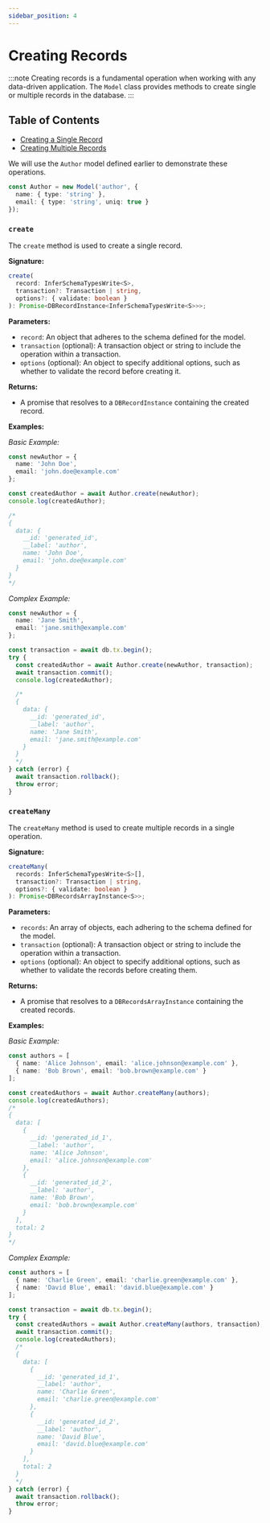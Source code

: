 ```yaml
---
sidebar_position: 4
---
```


# Creating Records
:::note
Creating records is a fundamental operation when working with any data-driven application. The `Model` class provides methods to create single or multiple records in the database. 
:::

## Table of Contents

- [Creating a Single Record](#create)
- [Creating Multiple Records](#createmany)

We will use the `Author` model defined earlier to demonstrate these operations.
```typescript
const Author = new Model('author', {
  name: { type: 'string' },
  email: { type: 'string', uniq: true }
});
```

### `create`

The `create` method is used to create a single record.


**Signature:**
```typescript
create(
  record: InferSchemaTypesWrite<S>,
  transaction?: Transaction | string,
  options?: { validate: boolean }
): Promise<DBRecordInstance<InferSchemaTypesWrite<S>>>;
```

**Parameters:**

- `record`: An object that adheres to the schema defined for the model.
- `transaction` (optional): A transaction object or string to include the operation within a transaction.
- `options` (optional): An object to specify additional options, such as whether to validate the record before creating it.

**Returns:**

- A promise that resolves to a `DBRecordInstance` containing the created record.

**Examples:**

*Basic Example:*
```typescript
const newAuthor = {
  name: 'John Doe',
  email: 'john.doe@example.com'
};

const createdAuthor = await Author.create(newAuthor);
console.log(createdAuthor);

/*
{
  data: {
    __id: 'generated_id',
    __label: 'author',
    name: 'John Doe',
    email: 'john.doe@example.com'
  }
}
*/
```

*Complex Example:*
```typescript
const newAuthor = {
  name: 'Jane Smith',
  email: 'jane.smith@example.com'
};

const transaction = await db.tx.begin();
try {
  const createdAuthor = await Author.create(newAuthor, transaction);
  await transaction.commit();
  console.log(createdAuthor);

  /*
  {
    data: {
      __id: 'generated_id',
      __label: 'author',
      name: 'Jane Smith',
      email: 'jane.smith@example.com'
    }
  }
  */
} catch (error) {
  await transaction.rollback();
  throw error;
}

```

### `createMany`

The `createMany` method is used to create multiple records in a single operation.

**Signature:**
```typescript
createMany(
  records: InferSchemaTypesWrite<S>[],
  transaction?: Transaction | string,
  options?: { validate: boolean }
): Promise<DBRecordsArrayInstance<S>>;
```

**Parameters:**

- `records`: An array of objects, each adhering to the schema defined for the model.
- `transaction` (optional): A transaction object or string to include the operation within a transaction.
- `options` (optional): An object to specify additional options, such as whether to validate the records before creating them.

**Returns:**

- A promise that resolves to a `DBRecordsArrayInstance` containing the created records.

**Examples:**

*Basic Example:*
```typescript
const authors = [
  { name: 'Alice Johnson', email: 'alice.johnson@example.com' },
  { name: 'Bob Brown', email: 'bob.brown@example.com' }
];

const createdAuthors = await Author.createMany(authors);
console.log(createdAuthors);
/*
{
  data: [
    {
      __id: 'generated_id_1',
      __label: 'author',
      name: 'Alice Johnson',
      email: 'alice.johnson@example.com'
    },
    {
      __id: 'generated_id_2',
      __label: 'author',
      name: 'Bob Brown',
      email: 'bob.brown@example.com'
    }
  ],
  total: 2
}
*/
```

*Complex Example:*
```typescript
const authors = [
  { name: 'Charlie Green', email: 'charlie.green@example.com' },
  { name: 'David Blue', email: 'david.blue@example.com' }
];

const transaction = await db.tx.begin();
try {
  const createdAuthors = await Author.createMany(authors, transaction);
  await transaction.commit();
  console.log(createdAuthors);
  /*
  {
    data: [
      {
        __id: 'generated_id_1',
        __label: 'author',
        name: 'Charlie Green',
        email: 'charlie.green@example.com'
      },
      {
        __id: 'generated_id_2',
        __label: 'author',
        name: 'David Blue',
        email: 'david.blue@example.com'
      }
    ],
    total: 2
  }
  */
} catch (error) {
  await transaction.rollback();
  throw error;
}

```

